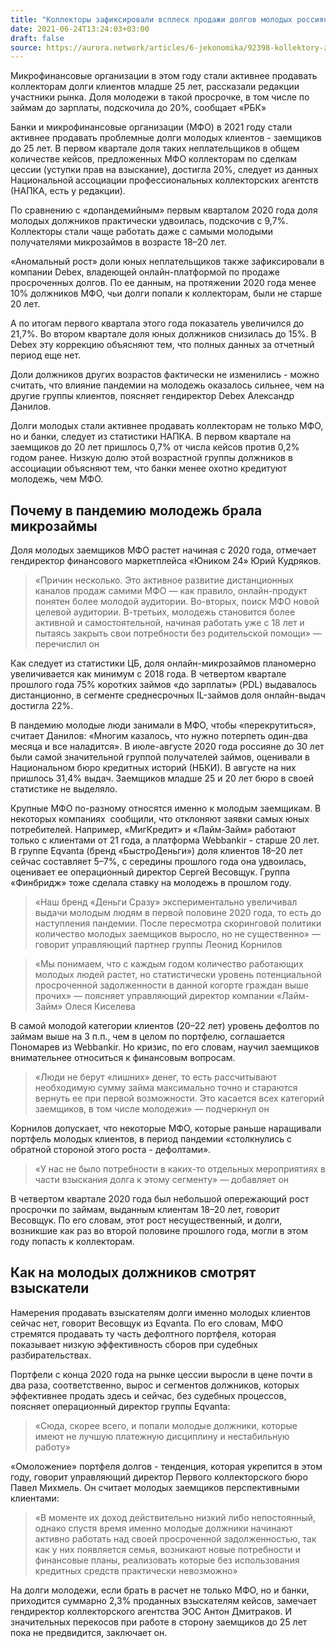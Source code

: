 ```yaml
---
title: "Коллекторы зафиксировали всплеск продажи долгов молодых россиян"
date: 2021-06-24T13:24:03+03:00
draft: false
source: https://aurora.network/articles/6-jekonomika/92398-kollektory-zafiksirovali-vsplesk-prodazhi-dolgov-molodykh-rossijan
---
```


Микрофинансовые организации в этом году стали активнее продавать коллекторам долги клиентов младше 25 лет, рассказали редакции участники рынка. Доля молодежи в такой просрочке, в том числе по займам до зарплаты, подскочила до 20%, сообщает «РБК»

Банки и микрофинансовые организации (МФО) в 2021 году стали активнее продавать проблемные долги молодых клиентов - заемщиков до 25 лет. В первом квартале доля таких неплательщиков в общем количестве кейсов, предложенных МФО коллекторам по сделкам цессии (уступки прав на взыскание), достигла 20%, следует из данных Национальной ассоциации профессиональных коллекторских агентств (НАПКА, есть у редакции).

По сравнению с «допандемийным» первым кварталом 2020 года доля молодых должников практически удвоилась, подскочив с 9,7%. Коллекторы стали чаще работать даже с самыми молодыми получателями микрозаймов в возрасте 18–20 лет.

«Аномальный рост» доли юных неплательщиков также зафиксировали в компании Debex, владеющей онлайн-платформой по продаже просроченных долгов. По ее данным, на протяжении 2020 года менее 10% должников МФО, чьи долги попали к коллекторам, были не старше 20 лет.

А по итогам первого квартала этого года показатель увеличился до 21,7%. Во втором квартале доля юных должников снизилась до 15%. В Debex эту коррекцию объясняют тем, что полных данных за отчетный период еще нет.


Доли должников других возрастов фактически не изменились - можно считать, что влияние пандемии на молодежь оказалось сильнее, чем на другие группы клиентов, поясняет гендиректор Debex Александр Данилов.

Долги молодых стали активнее продавать коллекторам не только МФО, но и банки, следует из статистики НАПКА. В первом квартале на заемщиков до 20 лет пришлось 0,7% от числа кейсов против 0,2% годом ранее. Низкую долю этой возрастной группы должников в ассоциации объясняют тем, что банки менее охотно кредитуют молодежь, чем МФО.

## Почему в пандемию молодежь брала микрозаймы

Доля молодых заемщиков МФО растет начиная с 2020 года, отмечает гендиректор финансового маркетплейса «Юником 24» Юрий Кудряков.

> «Причин несколько. Это активное развитие дистанционных каналов продаж самими МФО — как правило, онлайн-продукт понятен более молодой аудитории. Во-вторых, поиск МФО новой целевой аудитории. В-третьих, молодежь становится более активной и самостоятельной, начиная работать уже с 18 лет и пытаясь закрыть свои потребности без родительской помощи» — перечислил он


Как следует из статистики ЦБ, доля онлайн-микрозаймов планомерно увеличивается как минимум с 2018 года. В четвертом квартале прошлого года 75% коротких займов «до зарплаты» (PDL) выдавалось дистанционно, в сегменте среднесрочных IL-займов доля онлайн-выдач достигла 22%.

В пандемию молодые люди занимали в МФО, чтобы «перекрутиться», считает Данилов: «Многим казалось, что нужно потерпеть один-два месяца и все наладится». В июле-августе 2020 года россияне до 30 лет были самой значительной группой получателей займов, оценивали в Национальном бюро кредитных историй (НБКИ). В августе на них пришлось 31,4% выдач. Заемщиков младше 25 и 20 лет бюро в своей статистике не выделяло.


Крупные МФО по-разному относятся именно к молодым заемщикам. В некоторых компаниях  сообщили, что отклоняют заявки самых юных потребителей. Например, «МигКредит» и «Лайм-Займ» работают только с клиентами от 21 года, а платформа Webbankir - старше 20 лет. В группе Eqvanta (бренд «БыстроДеньги») доля клиентов 18–20 лет сейчас составляет 5–7%, с середины прошлого года она удвоилась, оценивает ее операционный директор Сергей Весовщук. Группа «Финбридж» тоже сделала ставку на молодежь в прошлом году.

> «Наш бренд «Деньги Сразу» экспериментально увеличивал выдачи молодым людям в первой половине 2020 года, то есть до наступления пандемии. После пересмотра скоринговой политики количество молодых заемщиков выросло, но не существенно» — говорит управляющий партнер группы Леонид Корнилов

> «Мы понимаем, что с каждым годом количество работающих молодых людей растет, но статистически уровень потенциальной просроченной задолженности в данной когорте граждан выше прочих» — поясняет управляющий директор компании «Лайм-Займ» Олеся Киселева

В самой молодой категории клиентов (20–22 лет) уровень дефолтов по займам выше на 3 п.п., чем в целом по портфелю, соглашается Пономарев из Webbankir. Но кризис, по его словам, научил заемщиков внимательнее относиться к финансовым вопросам.

> «Люди не берут «лишних» денег, то есть рассчитывают необходимую сумму займа максимально точно и стараются вернуть ее при первой возможности. Это касается всех категорий заемщиков, в том числе молодежи» — подчеркнул он

Корнилов допускает, что некоторые МФО, которые раньше наращивали портфель молодых клиентов, в период пандемии «столкнулись с обратной стороной этого роста - дефолтами».

> «У нас не было потребности в каких-то отдельных мероприятиях в части взыскания долга к этому сегменту» — добавляет он

В четвертом квартале 2020 года был небольшой опережающий рост просрочки по займам, выданным клиентам 18–20 лет, говорит Весовщук. По его словам, этот рост несущественный, и долги, возникшие как раз во второй половине прошлого года, могли в этом году попасть к коллекторам.

## Как на молодых должников смотрят взыскатели

Намерения продавать взыскателям долги именно молодых клиентов сейчас нет, говорит Весовщук из Eqvanta. По его словам, МФО стремятся продавать ту часть дефолтного портфеля, которая показывает низкую эффективность сборов при судебных разбирательствах.

Портфели с конца 2020 года на рынке цессии выросли в цене почти в два раза, соответственно, вырос и сегментов должников, которых эффективнее продать здесь и сейчас, без судебных процессов, поясняет операционный директор группы Eqvanta:

> «Сюда, скорее всего, и попали молодые должники, которые имеют не лучшую платежную дисциплину и нестабильную работу»

«Омоложение» портфеля долгов - тенденция, которая укрепится в этом году, говорит управляющий директор Первого коллекторского бюро Павел Михмель. Он считает молодых заемщиков перспективными клиентами:

>«В моменте их доход действительно низкий либо непостоянный, однако спустя время именно молодые должники начинают активно работать над своей просроченной задолженностью, так как у них появляется семья, возникают новые потребности и финансовые планы, реализовать которые без использования кредитных средств практически невозможно»

На долги молодежи, если брать в расчет не только МФО, но и банки, приходится суммарно 2,3% проданных взыскателям кейсов, замечает гендиректор коллекторского агентства ЭОС Антон Дмитраков. И значительных перекосов при работе в сторону заемщиков до 25 лет пока не предвидится, заключает он.
